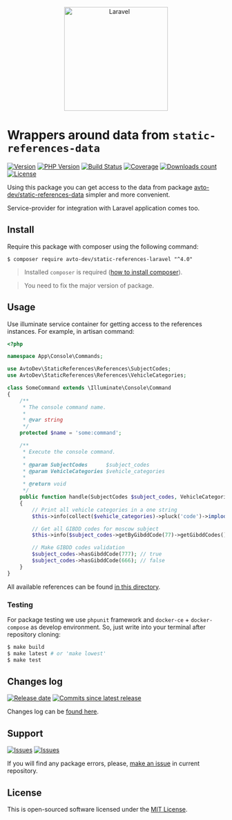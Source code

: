 <p align="center">
  <img src="https://laravel.com/assets/img/components/logo-laravel.svg" alt="Laravel" width="240" />
</p>

# Wrappers around data from `static-references-data`

[![Version][badge_packagist_version]][link_packagist]
[![PHP Version][badge_php_version]][link_packagist]
[![Build Status][badge_build_status]][link_build_status]
[![Coverage][badge_coverage]][link_coverage]
[![Downloads count][badge_downloads_count]][link_packagist]
[![License][badge_license]][link_license]

Using this package you can get access to the data from package [avto-dev/static-references-data][static-references-data] simpler and more convenient.

Service-provider for integration with Laravel application comes too.

## Install

Require this package with composer using the following command:

```shell
$ composer require avto-dev/static-references-laravel "^4.0"
```

> Installed `composer` is required ([how to install composer][getcomposer]).

> You need to fix the major version of package.

## Usage

Use illuminate service container for getting access to the references instances. For example, in artisan command:

```php
<?php

namespace App\Console\Commands;

use AvtoDev\StaticReferences\References\SubjectCodes;
use AvtoDev\StaticReferences\References\VehicleCategories;

class SomeCommand extends \Illuminate\Console\Command
{
    /**
     * The console command name.
     *
     * @var string
     */
    protected $name = 'some:command';

    /**
     * Execute the console command.
     *
     * @param SubjectCodes      $subject_codes
     * @param VehicleCategories $vehicle_categories
     *
     * @return void
     */
    public function handle(SubjectCodes $subject_codes, VehicleCategories $vehicle_categories): void
    {
        // Print all vehicle categories in a one string
        $this->info(collect($vehicle_categories)->pluck('code')->implode(', ')); // A, A1, B, BE...

        // Get all GIBDD codes for moscow subject
        $this->info($subject_codes->getByGibddCode(77)->getGibddCodes()); // [77, 97, 99, 177, ...]

        // Make GIBDD codes validation
        $subject_codes->hasGibddCode(777); // true
        $subject_codes->hasGibddCode(666); // false
    }
}
```

All available references can be found [in this directory](./src/References).

### Testing

For package testing we use `phpunit` framework and `docker-ce` + `docker-compose` as develop environment. So, just write into your terminal after repository cloning:

```bash
$ make build
$ make latest # or 'make lowest'
$ make test
```

## Changes log

[![Release date][badge_release_date]][link_releases]
[![Commits since latest release][badge_commits_since_release]][link_commits]

Changes log can be [found here][link_changes_log].

## Support

[![Issues][badge_issues]][link_issues]
[![Issues][badge_pulls]][link_pulls]

If you will find any package errors, please, [make an issue][link_create_issue] in current repository.

## License

This is open-sourced software licensed under the [MIT License][link_license].

[badge_packagist_version]:https://img.shields.io/packagist/v/avto-dev/static-references-laravel.svg?maxAge=180
[badge_php_version]:https://img.shields.io/packagist/php-v/avto-dev/static-references-laravel.svg?longCache=true
[badge_build_status]:https://img.shields.io/github/workflow/status/avto-dev/static-references-laravel/tests/master
[badge_coverage]:https://img.shields.io/codecov/c/github/avto-dev/static-references-laravel/master.svg?maxAge=60
[badge_downloads_count]:https://img.shields.io/packagist/dt/avto-dev/static-references-laravel.svg?maxAge=180
[badge_license]:https://img.shields.io/packagist/l/avto-dev/static-references-laravel.svg?longCache=true
[badge_release_date]:https://img.shields.io/github/release-date/avto-dev/static-references-laravel.svg?style=flat-square&maxAge=180
[badge_commits_since_release]:https://img.shields.io/github/commits-since/avto-dev/static-references-laravel/latest.svg?style=flat-square&maxAge=180
[badge_issues]:https://img.shields.io/github/issues/avto-dev/static-references-laravel.svg?style=flat-square&maxAge=180
[badge_pulls]:https://img.shields.io/github/issues-pr/avto-dev/static-references-laravel.svg?style=flat-square&maxAge=180
[link_releases]:https://github.com/avto-dev/static-references-laravel/releases
[link_packagist]:https://packagist.org/packages/avto-dev/static-references-laravel
[link_build_status]:https://github.com/avto-dev/static-references-laravel/actions
[link_coverage]:https://codecov.io/gh/avto-dev/static-references-laravel/
[link_changes_log]:https://github.com/avto-dev/static-references-laravel/blob/master/CHANGELOG.md
[link_issues]:https://github.com/avto-dev/static-references-laravel/issues
[link_create_issue]:https://github.com/avto-dev/static-references-laravel/issues/new/choose
[link_commits]:https://github.com/avto-dev/static-references-laravel/commits
[link_pulls]:https://github.com/avto-dev/static-references-laravel/pulls
[link_license]:https://github.com/avto-dev/static-references-laravel/blob/master/LICENSE
[getcomposer]:https://getcomposer.org/download/
[static-references-data]:https://github.com/avto-dev/static-references-data
